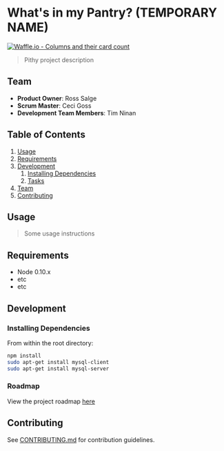 # What's in my Pantry? (TEMPORARY NAME)
[![Waffle.io - Columns and their card count](https://badge.waffle.io/80a914d46b5bfb2b1f52e16fd9c246f0fb12991aecefdc4cb1c430a9f5128487.svg?columns=all)](https://waffle.io/cgoss95/hratx30-greenfield)

> Pithy project description

## Team

  - __Product Owner__: Ross Salge
  - __Scrum Master__: Ceci Goss
  - __Development Team Members__: Tim Ninan

## Table of Contents

1. [Usage](#Usage)
1. [Requirements](#requirements)
1. [Development](#development)
    1. [Installing Dependencies](#installing-dependencies)
    1. [Tasks](#tasks)
1. [Team](#team)
1. [Contributing](#contributing)

## Usage

> Some usage instructions

## Requirements

- Node 0.10.x
- etc
- etc

## Development

### Installing Dependencies

From within the root directory:

```sh
npm install
sudo apt-get install mysql-client
sudo apt-get install mysql-server
```

### Roadmap

View the project roadmap [here](LINK_TO_PROJECT_ISSUES)


## Contributing

See [CONTRIBUTING.md](CONTRIBUTING.md) for contribution guidelines.
